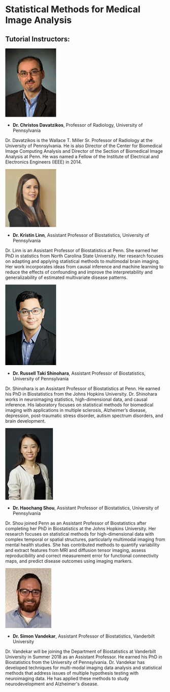 # Statistical Methods for Medical Image Analysis

## Tutorial Instructors:

![Christos](./images/christos.jpg "Christos")

- **Dr. Christos Davatzikos**, Professor of Radiology, University of Pennsylvania

Dr. Davatzikos is the Wallace T. Miller Sr. Professor of Radiology at the University of Pennsylvania. He is also Director of the Center for Biomedical Image Computing Analysis and Director of the Section of Biomedical Image Analysis at Penn. He was named a Fellow of the Institute of Electrical and Electronics Engineers (IEEE) in 2014.

![Kristin](./images/kristin.png "Kristin")

- **Dr. Kristin Linn**, Assistant Professor of Biostatistics, University of Pennsylvania

Dr. Linn is an Assistant Professor of Biostatistics at Penn. She earned her PhD in statistics from North Carolina State University. Her research focuses on adapting and applying statistical methods to multimodal brain imaging. Her work incorporates ideas from causal inference and machine learning to reduce the effects of confounding and improve the interpretability and generalizability of estimated multivariate disease patterns.

![Taki](./images/taki.jpg "Taki")

- **Dr. Russell Taki Shinohara**, Assistant Professor of Biostatistics, University of Pennsylvania

Dr. Shinohara is an Assistant Professor of Biostatistics at Penn. He earned his PhD in Biostatistics from the Johns Hopkins University.  Dr. Shinohara works in neuroimaging statistics, high-dimensional data, and causal inference. His laboratory focuses on statistical methods for biomedical imaging with applications in multiple sclerosis, Alzheimer’s disease, depression, post-traumatic stress disorder, autism spectrum disorders, and brain development. 

![Haochang](./images/haochang.jpg "Haochang")

- **Dr. Haochang Shou**, Assistant Professor of Biostatistics, University of Pennsylvania

Dr. Shou joined Penn as an Assistant Professor of Biostatistics after completing her PhD in Biostatistics at the Johns Hopkins University. Her research focuses on statistical methods for high-dimensional data with complex temporal or spatial structures, particularly multimodal imaging from mental health studies. She has contributed methods to quantify variability and extract features from MRI and diffusion tensor imaging, assess reproducibility and correct measurement error for functional connectivity maps, and predict disease outcomes using imaging markers.

![Simon](./images/simon.jpg "Simon")

- **Dr. Simon Vandekar**, Assistant Professor of Biostatistics, Vanderbilt University

Dr. Vandekar will be joining the Department of Biostatistics at Vanderbilt University in Summer 2018 as an Assistant Professor. He earned his PhD in Biostatistics from the University of Pennsylvania. Dr. Vandekar has developed techniques for multi-modal imaging data analysis and statistical methods that address issues of multiple hypothesis testing with neuroimaging data. He has applied these methods to study neurodevelopment and Alzheimer's disease.


